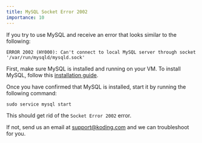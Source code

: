 ```yaml
---
title: MySQL Socket Error 2002
importance: 10
---
```


If you try to use MySQL and receive an error that looks similar to the
following:

```
ERROR 2002 (HY000): Can't connect to local MySQL server through socket
'/var/run/mysqld/mysqld.sock'
```

First, make sure MySQL is installed and running on your VM. To install
MySQL, follow this [installation guide](http://learn.koding.com/guides/installing-mysql/).

Once you have confirmed that MySQL is installed, start it by running the following command:

```
sudo service mysql start
```

This should get rid of the `Socket Error 2002` error.

If not, send us an email at support@koding.com and we can troubleshoot for you.

